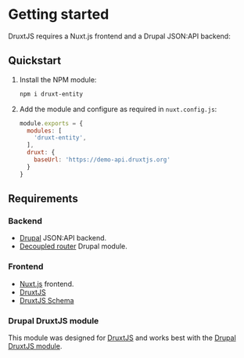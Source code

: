 # Getting started

DruxtJS requires a Nuxt.js frontend and a Drupal JSON:API backend:

## Quickstart

1. Install the NPM module:
    ```sh
    npm i druxt-entity
    ```

2. Add the module and configure as required in `nuxt.config.js`:
    ```js
    module.exports = {
      modules: [
        'druxt-entity',
      ],
      druxt: {
        baseUrl: 'https://demo-api.druxtjs.org'
      }
    }
    ```

## Requirements

### Backend
- [Drupal](https://drupal.org) JSON:API backend.
- [Decoupled router](https://www.drupal.org/project/decoupled_router) Drupal module.

### Frontend
- [Nuxt.js](https://nuxtjs.org) frontend.
- [DruxtJS](https://druxtjs.org)
- [DruxtJS Schema](https://schema.druxtjs.org)

### Drupal DruxtJS module

This module was designed for [DruxtJS](https://druxtjs.org) and works best with the [Drupal DruxtJS module](https://www.drupal.org/project/druxt).

